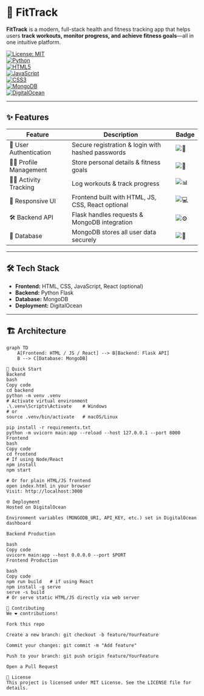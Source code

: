 # 🚀 FitTrack

**FitTrack** is a modern, full-stack health and fitness tracking app that helps users **track workouts, monitor progress, and achieve fitness goals**—all in one intuitive platform.  

[![License: MIT](https://img.shields.io/badge/License-MIT-yellow.svg)](LICENSE)  
[![Python](https://img.shields.io/badge/Backend-Python-blue)](https://www.python.org/)  
[![HTML5](https://img.shields.io/badge/Frontend-HTML5-orange?logo=html5)](https://developer.mozilla.org/en-US/docs/Web/HTML)  
[![JavaScript](https://img.shields.io/badge/Frontend-JavaScript-yellow?logo=javascript)](https://developer.mozilla.org/en-US/docs/Web/JavaScript)  
[![CSS3](https://img.shields.io/badge/Frontend-CSS3-blue?logo=css3)](https://developer.mozilla.org/en-US/docs/Web/CSS)  
[![MongoDB](https://img.shields.io/badge/Database-MongoDB-green?logo=mongodb)](https://www.mongodb.com/)  
[![DigitalOcean](https://img.shields.io/badge/Deployment-DigitalOcean-blue?logo=digitalocean)](https://www.digitalocean.com/)  

---

## ✨ Features

| Feature | Description | Badge |
|---------|------------|-------|
| 🔐 User Authentication | Secure registration & login with hashed passwords | ![🔐](https://img.shields.io/badge/Security-Enabled-brightgreen) |
| 🧑‍💻 Profile Management | Store personal details & fitness goals | ![📝](https://img.shields.io/badge/Profile-Manage-blue) |
| 🏋️‍♂️ Activity Tracking | Log workouts & track progress | ![📊](https://img.shields.io/badge/Tracking-On-green) |
| 📱 Responsive UI | Frontend built with HTML, JS, CSS, React optional | ![💻](https://img.shields.io/badge/UI-Responsive-blueviolet) |
| 🛠️ Backend API | Flask handles requests & MongoDB integration | ![⚙️](https://img.shields.io/badge/API-Flask-orange) |
| 💾 Database | MongoDB stores all user data securely | ![💾](https://img.shields.io/badge/DB-MongoDB-green) |

---

## 🛠️ Tech Stack

- **Frontend:** HTML, CSS, JavaScript, React (optional)  
- **Backend:** Python Flask  
- **Database:** MongoDB  
- **Deployment:** DigitalOcean  

---

## 🏗️ Architecture

```mermaid
graph TD
    A[Frontend: HTML / JS / React] --> B[Backend: Flask API]
    B --> C[Database: MongoDB]

🚀 Quick Start
Backend
bash
Copy code
cd backend
python -m venv .venv
# Activate virtual environment
.\.venv\Scripts\Activate    # Windows
# or
source .venv/bin/activate   # macOS/Linux

pip install -r requirements.txt
python -m uvicorn main:app --reload --host 127.0.0.1 --port 8000
Frontend
bash
Copy code
cd frontend
# If using Node/React
npm install
npm start

# Or for plain HTML/JS frontend
open index.html in your browser
Visit: http://localhost:3000

🌐 Deployment
Hosted on DigitalOcean

Environment variables (MONGODB_URI, API_KEY, etc.) set in DigitalOcean dashboard

Backend Production

bash
Copy code
uvicorn main:app --host 0.0.0.0 --port $PORT
Frontend Production

bash
Copy code
npm run build   # if using React
npm install -g serve
serve -s build
# Or serve static HTML/JS directly via web server

🤝 Contributing
We ❤️ contributions!

Fork this repo

Create a new branch: git checkout -b feature/YourFeature

Commit your changes: git commit -m "Add feature"

Push to your branch: git push origin feature/YourFeature

Open a Pull Request

📜 License
This project is licensed under MIT License. See the LICENSE file for details.
